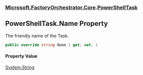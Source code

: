 ### [Microsoft.FactoryOrchestrator.Core](Microsoft_FactoryOrchestrator_Core.md 'Microsoft.FactoryOrchestrator.Core').[PowerShellTask](Microsoft_FactoryOrchestrator_Core_PowerShellTask.md 'Microsoft.FactoryOrchestrator.Core.PowerShellTask')
## PowerShellTask.Name Property
The friendly name of the Task.  
```csharp
public override string Name { get; set; }
```
#### Property Value
[System.String](https://docs.microsoft.com/en-us/dotnet/api/System.String 'System.String')
